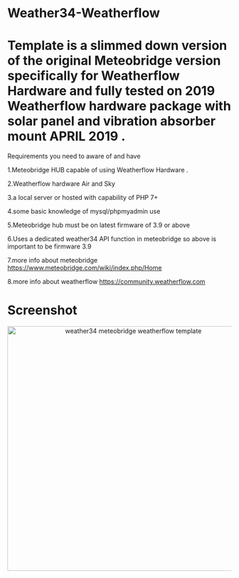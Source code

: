 # Weather34-Weatherflow

# Template is a slimmed down version of the original Meteobridge version specifically for Weatherflow Hardware and fully tested on 2019 Weatherflow hardware package with solar panel and vibration absorber mount APRIL 2019 .

Requirements you need to aware of and have 

1.Meteobridge HUB capable of using Weatherflow Hardware .

2.Weatherflow hardware Air and Sky 

3.a local server or hosted with capability of PHP 7+

4.some basic knowledge of mysql/phpmyadmin use

5.Meteobridge hub must be on latest firmware of 3.9 or above

6.Uses a dedicated weather34 API function in meteobridge so above is important to be firmware 3.9

7.more info about meteobridge https://www.meteobridge.com/wiki/index.php/Home

8.more info about weatherflow https://community.weatherflow.com


# Screenshot 
<p align="center">
  <img src="https://res.cloudinary.com/brian-underdown/image/upload/v1555183845/wfgithub_hhw0xq.png" width="550" title="weather34 meteobridge weatherflow template ">
 




